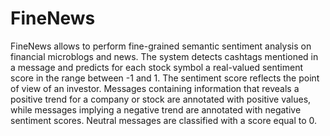 # FineNews

FineNews allows to perform fine-grained semantic sentiment analysis on financial microblogs and news.
The system detects cashtags mentioned in a message and predicts for each stock symbol a real-valued sentiment score in the range between -1 and 1.
The sentiment score reflects the point of view of an investor. Messages containing information that reveals a positive trend for a company or stock are annotated with positive values, while messages implying a negative trend are annotated with negative sentiment scores. Neutral messages are classified with a score equal to 0.
